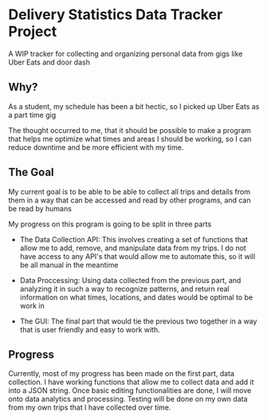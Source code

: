 #   Delivery Statistics Data Tracker Project

A WIP tracker for collecting and organizing personal data from gigs like Uber Eats and door dash

##  Why?

As a student, my schedule has been a bit hectic, so I picked up Uber Eats as a part time gig

The thought occurred to me, that it should be possible to make a program that helps me optimize what times and areas I should be working, so I can reduce downtime and be more efficient with my time.

## The Goal

My current goal is to be able to be able to collect all trips and details from them in a way that can be accessed and read by other programs, and can be read by humans

My progress on this program is going to be split in three parts

- The Data Collection API:
    This involves creating a set of functions that allow me to add, remove, and manipulate data from my trips. I do not have access to any API's that would allow me to automate this, so it will be all manual in the meantime

- Data Proccessing:
    Using data collected from the previous part, and analyzing it in such a way to recognize patterns, and return real information on what times, locations, and dates would be optimal to be work in

- The GUI:
    The final part that would tie the previous two together in a way that is user friendly and easy to work with. 

## Progress

Currently, most of my progress has been made on the first part, data collection. I have working functions that allow me to collect data and add it into a JSON string. Once basic editing functionalities are done, I will move onto data analytics and processing. Testing will be done on my own data from my own trips that I have collected over time.